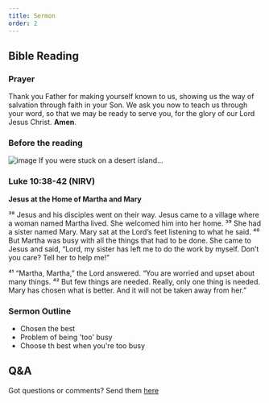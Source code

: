 ```yaml
---
title: Sermon 
order: 2
---
```


## Bible Reading

### Prayer
Thank you Father for making yourself known to us, showing us the way of salvation through faith in your Son. We ask you now to teach us through your word, so that we may be ready to serve you, for the glory of our Lord Jesus Christ. **Amen**.

### Before the reading
![image](https://github.com/stgeorgeshurstville/bulletin/assets/119166299/71c12c9a-e79a-4845-9dab-fbc29880603d)
If you were stuck on a desert island...


### Luke 10:38-42 (NIRV) 

**Jesus at the Home of Martha and Mary**

³⁸ Jesus and his disciples went on their way. Jesus came to a village where a woman named Martha lived. She welcomed him into her home. ³⁹ She had a sister named Mary. Mary sat at the Lord’s feet listening to what he said. ⁴⁰ But Martha was busy with all the things that had to be done. She came to Jesus and said, “Lord, my sister has left me to do the work by myself. Don’t you care? Tell her to help me!”

⁴¹ “Martha, Martha,” the Lord answered. “You are worried and upset about many things. ⁴² But few things are needed. Really, only one thing is needed. Mary has chosen what is better. And it will not be taken away from her.”




### Sermon Outline
- Chosen the best
- Problem of being 'too' busy
- Choose th best when you're too busy


## Q&A
Got questions or comments? Send them [here](https://tinyurl.com/SGHACQuestionsAnswers)
